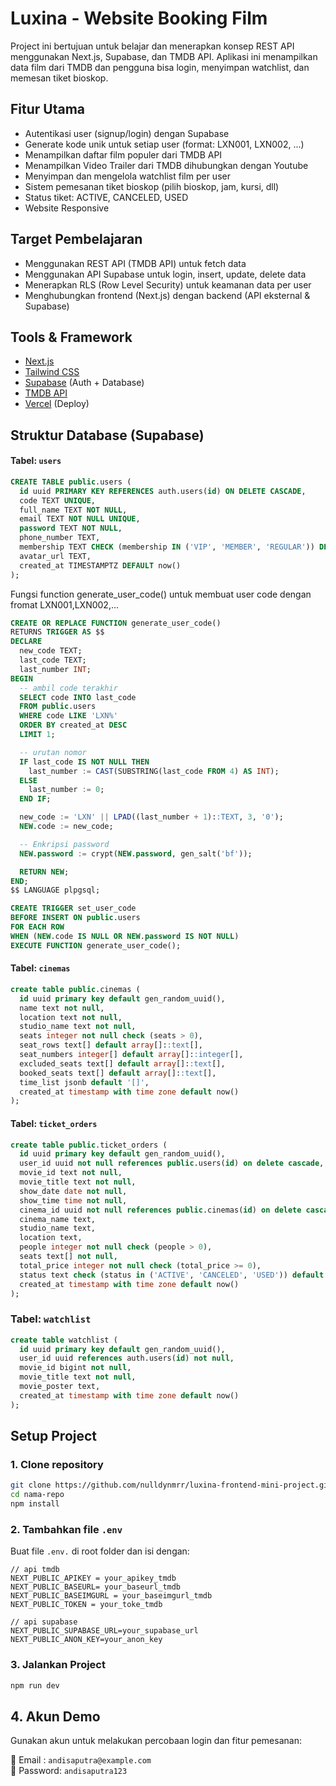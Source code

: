 # Luxina - Website Booking Film 

Project ini bertujuan untuk belajar dan menerapkan konsep REST API menggunakan Next.js, Supabase, dan TMDB API. Aplikasi ini menampilkan data film dari TMDB dan pengguna bisa login, menyimpan watchlist, dan memesan tiket bioskop.

## Fitur Utama

- Autentikasi user (signup/login) dengan Supabase
- Generate kode unik untuk setiap user (format: LXN001, LXN002, ...)
- Menampilkan daftar film populer dari TMDB API
- Menampilkan Video Trailer dari TMDB dihubungkan dengan Youtube
- Menyimpan dan mengelola watchlist film per user
- Sistem pemesanan tiket bioskop (pilih bioskop, jam, kursi, dll)
- Status tiket: ACTIVE, CANCELED, USED
- Website Responsive

## Target Pembelajaran

- Menggunakan REST API (TMDB API) untuk fetch data
- Menggunakan API Supabase untuk login, insert, update, delete data
- Menerapkan RLS (Row Level Security) untuk keamanan data per user
- Menghubungkan frontend (Next.js) dengan backend (API eksternal & Supabase)

## Tools & Framework

- [Next.js](https://nextjs.org/)
- [Tailwind CSS](https://tailwindcss.com/)
- [Supabase](https://supabase.com/) (Auth + Database)
- [TMDB API](https://developer.themoviedb.org/)
- [Vercel](https://vercel.com/) (Deploy)

## Struktur Database (Supabase)

#### Tabel: `users`

```sql
CREATE TABLE public.users (
  id uuid PRIMARY KEY REFERENCES auth.users(id) ON DELETE CASCADE,
  code TEXT UNIQUE,
  full_name TEXT NOT NULL,
  email TEXT NOT NULL UNIQUE,
  password TEXT NOT NULL,
  phone_number TEXT,
  membership TEXT CHECK (membership IN ('VIP', 'MEMBER', 'REGULAR')) DEFAULT 'REGULAR',
  avatar_url TEXT,
  created_at TIMESTAMPTZ DEFAULT now()
);
```
Fungsi function generate_user_code() untuk membuat user code dengan fromat LXN001,LXN002,...

```sql
CREATE OR REPLACE FUNCTION generate_user_code()
RETURNS TRIGGER AS $$
DECLARE
  new_code TEXT;
  last_code TEXT;
  last_number INT;
BEGIN
  -- ambil code terakhir
  SELECT code INTO last_code
  FROM public.users
  WHERE code LIKE 'LXN%'
  ORDER BY created_at DESC
  LIMIT 1;

  -- urutan nomor
  IF last_code IS NOT NULL THEN
    last_number := CAST(SUBSTRING(last_code FROM 4) AS INT);
  ELSE
    last_number := 0;
  END IF;

  new_code := 'LXN' || LPAD((last_number + 1)::TEXT, 3, '0');
  NEW.code := new_code;

  -- Enkripsi password
  NEW.password := crypt(NEW.password, gen_salt('bf'));

  RETURN NEW;
END;
$$ LANGUAGE plpgsql;

CREATE TRIGGER set_user_code
BEFORE INSERT ON public.users
FOR EACH ROW
WHEN (NEW.code IS NULL OR NEW.password IS NOT NULL)
EXECUTE FUNCTION generate_user_code();
```

#### Tabel: `cinemas`

```sql
create table public.cinemas (
  id uuid primary key default gen_random_uuid(),
  name text not null,
  location text not null,
  studio_name text not null,
  seats integer not null check (seats > 0),
  seat_rows text[] default array[]::text[],
  seat_numbers integer[] default array[]::integer[],
  excluded_seats text[] default array[]::text[],
  booked_seats text[] default array[]::text[],
  time_list jsonb default '[]',
  created_at timestamp with time zone default now()
);
```

#### Tabel: `ticket_orders`

```sql
create table public.ticket_orders (
  id uuid primary key default gen_random_uuid(),
  user_id uuid not null references public.users(id) on delete cascade,
  movie_id text not null,
  movie_title text not null,
  show_date date not null,
  show_time time not null,
  cinema_id uuid not null references public.cinemas(id) on delete cascade,
  cinema_name text,
  studio_name text,
  location text,
  people integer not null check (people > 0),
  seats text[] not null,
  total_price integer not null check (total_price >= 0),
  status text check (status in ('ACTIVE', 'CANCELED', 'USED')) default 'ACTIVE',
  created_at timestamp with time zone default now()
);
```

### Tabel: `watchlist`

``` sql
create table watchlist (
  id uuid primary key default gen_random_uuid(),
  user_id uuid references auth.users(id) not null,
  movie_id bigint not null,
  movie_title text not null,
  movie_poster text,
  created_at timestamp with time zone default now()
);
```

## Setup Project

### 1. Clone repository

```bash
git clone https://github.com/nulldynmrr/luxina-frontend-mini-project.git
cd nama-repo
npm install
```

### 2. Tambahkan file `.env`

Buat file `.env.` di root folder dan isi dengan:

```env
// api tmdb
NEXT_PUBLIC_APIKEY = your_apikey_tmdb
NEXT_PUBLIC_BASEURL= your_baseurl_tmdb
NEXT_PUBLIC_BASEIMGURL = your_baseimgurl_tmdb
NEXT_PUBLIC_TOKEN = your_toke_tmdb

// api supabase
NEXT_PUBLIC_SUPABASE_URL=your_supabase_url
NEXT_PUBLIC_ANON_KEY=your_anon_key
```

### 3. Jalankan Project

```bash
npm run dev
```

## 4. Akun Demo

Gunakan akun untuk melakukan percobaan login dan fitur pemesanan:


📧 Email   : `andisaputra@example.com`  
🔐 Password: `andisaputra123`



